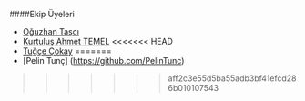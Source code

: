 ####Ekip Üyeleri

* [Oğuzhan Taşcı](http://github.com/oguzhantasci)
* [Kurtuluş Ahmet TEMEL](http://github.com/kurtulusahmet)
<<<<<<< HEAD
* [Tuğçe Çokay](https://github.com/tugcecokay)
=======
* [Pelin Tunç] (https://github.com/PelinTunc)
>>>>>>> aff2c3e55d5ba55adb3bf41efcd286b010107543
